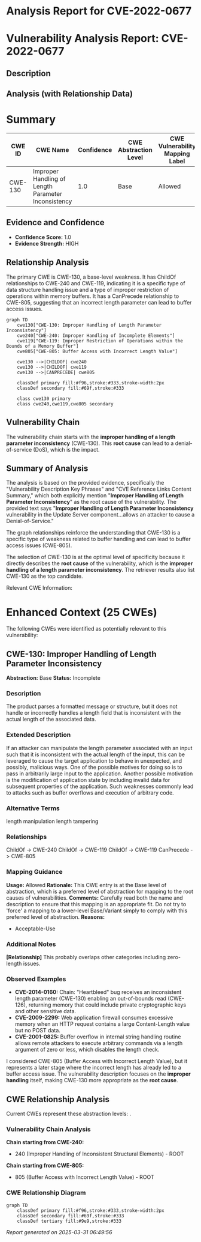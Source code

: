 # Analysis Report for CVE-2022-0677

# Vulnerability Analysis Report: CVE-2022-0677

## Description



## Analysis (with Relationship Data)

# Summary
| CWE ID | CWE Name | Confidence | CWE Abstraction Level | CWE Vulnerability Mapping Label | CWE-Vulnerability Mapping Notes |
|---|---|---|---|---|---|
| CWE-130 | Improper Handling of Length Parameter Inconsistency | 1.0 | Base | Allowed | Primary CWE |

## Evidence and Confidence

*   **Confidence Score:** 1.0
*   **Evidence Strength:** HIGH

## Relationship Analysis
The primary CWE is CWE-130, a base-level weakness. It has ChildOf relationships to CWE-240 and CWE-119, indicating it is a specific type of data structure handling issue and a type of improper restriction of operations within memory buffers. It has a CanPrecede relationship to CWE-805, suggesting that an incorrect length parameter can lead to buffer access issues.

```mermaid
graph TD
    cwe130["CWE-130: Improper Handling of Length Parameter Inconsistency"]
    cwe240["CWE-240: Improper Handling of Incomplete Elements"]
    cwe119["CWE-119: Improper Restriction of Operations within the Bounds of a Memory Buffer"]
    cwe805["CWE-805: Buffer Access with Incorrect Length Value"]
    
    cwe130 -->|CHILDOF| cwe240
    cwe130 -->|CHILDOF| cwe119
    cwe130 -->|CANPRECEDE| cwe805

    classDef primary fill:#f96,stroke:#333,stroke-width:2px
    classDef secondary fill:#69f,stroke:#333
    
    class cwe130 primary
    class cwe240,cwe119,cwe805 secondary
```

## Vulnerability Chain
The vulnerability chain starts with the **improper handling of a length parameter inconsistency** (CWE-130). This **root cause** can lead to a denial-of-service (DoS), which is the impact.

## Summary of Analysis
The analysis is based on the provided evidence, specifically the "Vulnerability Description Key Phrases" and "CVE Reference Links Content Summary," which both explicitly mention "**Improper Handling of Length Parameter Inconsistency**" as the root cause of the vulnerability. The provided text says "**Improper Handling of Length Parameter Inconsistency** vulnerability in the Update Server component...allows an attacker to cause a Denial-of-Service."

The graph relationships reinforce the understanding that CWE-130 is a specific type of weakness related to buffer handling and can lead to buffer access issues (CWE-805).

The selection of CWE-130 is at the optimal level of specificity because it directly describes the **root cause** of the vulnerability, which is the **improper handling of a length parameter inconsistency**. The retriever results also list CWE-130 as the top candidate.

Relevant CWE Information:

# Enhanced Context (25 CWEs)
The following CWEs were identified as potentially relevant to this vulnerability:

## CWE-130: Improper Handling of Length Parameter Inconsistency
**Abstraction:** Base
**Status:** Incomplete

### Description
The product parses a formatted message or structure, but it does not handle or incorrectly handles a length field that is inconsistent with the actual length of the associated data.

### Extended Description
If an attacker can manipulate the length parameter associated with an input such that it is inconsistent with the actual length of the input, this can be leveraged to cause the target application to behave in unexpected, and possibly, malicious ways. One of the possible motives for doing so is to pass in arbitrarily large input to the application. Another possible motivation is the modification of application state by including invalid data for subsequent properties of the application. Such weaknesses commonly lead to attacks such as buffer overflows and execution of arbitrary code.

### Alternative Terms
length manipulation
length tampering

### Relationships
ChildOf -> CWE-240
ChildOf -> CWE-119
ChildOf -> CWE-119
CanPrecede -> CWE-805

### Mapping Guidance
**Usage:** Allowed
**Rationale:** This CWE entry is at the Base level of abstraction, which is a preferred level of abstraction for mapping to the root causes of vulnerabilities.
**Comments:** Carefully read both the name and description to ensure that this mapping is an appropriate fit. Do not try to 'force' a mapping to a lower-level Base/Variant simply to comply with this preferred level of abstraction.
**Reasons:**
- Acceptable-Use

### Additional Notes
**[Relationship]** This probably overlaps other categories including zero-length issues.

### Observed Examples
- **CVE-2014-0160:** Chain: "Heartbleed" bug receives an inconsistent length parameter (CWE-130) enabling an out-of-bounds read (CWE-126), returning memory that could include private cryptographic keys and other sensitive data.
- **CVE-2009-2299:** Web application firewall consumes excessive memory when an HTTP request contains a large Content-Length value but no POST data.
- **CVE-2001-0825:** Buffer overflow in internal string handling routine allows remote attackers to execute arbitrary commands via a length argument of zero or less, which disables the length check.

I considered CWE-805 (Buffer Access with Incorrect Length Value), but it represents a later stage where the incorrect length has already led to a buffer access issue. The vulnerability description focuses on the **improper handling** itself, making CWE-130 more appropriate as the **root cause**.


## CWE Relationship Analysis

Current CWEs represent these abstraction levels: .


### Vulnerability Chain Analysis

**Chain starting from CWE-240:**
- 240 (Improper Handling of Inconsistent Structural Elements) - ROOT


**Chain starting from CWE-805:**
- 805 (Buffer Access with Incorrect Length Value) - ROOT



### CWE Relationship Diagram

```mermaid
graph TD
    classDef primary fill:#f96,stroke:#333,stroke-width:2px
    classDef secondary fill:#69f,stroke:#333
    classDef tertiary fill:#9e9,stroke:#333
```



*Report generated on 2025-03-31 06:49:56*
